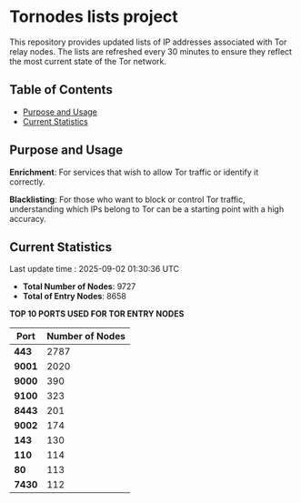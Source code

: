 # Tornodes lists project

This repository provides updated lists of IP addresses associated with Tor relay nodes. The lists are refreshed every 30 minutes to ensure they reflect the most current state of the Tor network.

## Table of Contents

- [Purpose and Usage](#purpose-and-usage)
- [Current Statistics](#current-statistics)


## Purpose and Usage

**Enrichment**: For services that wish to allow Tor traffic or identify it correctly.

**Blacklisting**: For those who want to block or control Tor traffic, understanding which IPs belong to Tor can be a starting point with a high accuracy.

## Current Statistics

Last update time : 2025-09-02 01:30:36 UTC

- **Total Number of Nodes**: 9727
- **Total of Entry Nodes**: 8658

**TOP 10 PORTS USED FOR TOR ENTRY NODES**

| **Port** | **Number of Nodes** |
|------|-----------------|
| **443**   | 2787  |
| **9001**   | 2020  |
| **9000**   | 390  |
| **9100**   | 323  |
| **8443**   | 201  |
| **9002**   | 174  |
| **143**   | 130  |
| **110**   | 114  |
| **80**   | 113  |
| **7430**   | 112  |

